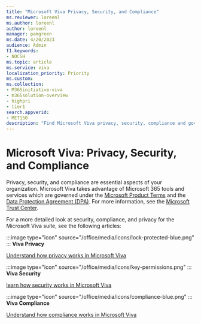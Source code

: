 ```yaml
---
title: "Microsoft Viva Privacy, Security, and Compliance"
ms.reviewer: loreenl
ms.author: loreenl
author: loreenl
manager: pamgreen
ms.date: 4/20/2023
audience: Admin
f1.keywords:
- NOCSH
ms.topic: article
ms.service: viva
localization_priority: Priority
ms.custom:
ms.collection:  
- M365initiative-viva
- m365solution-overview
- highpri
- tier1
search.appverid:
- MET150
description: "Find Microsoft Viva privacy, security, compliance and governance information."
---
```


# Microsoft Viva: Privacy, Security, and Compliance

Privacy, security, and compliance are essential aspects of your organization. Microsoft Viva takes advantage of Microsoft 365 tools and services which are governed under the [Microsoft Product Terms](https://www.microsoft.com/licensing/terms/welcome/welcomepage) and the [Data Protection Agreement (DPA)](https://www.microsoft.com/licensing/docs/view/Microsoft-Products-and-Services-Data-Protection-Addendum-DPA). For more information, see the [Microsoft Trust Center](https://www.microsoft.com/trustcenter).

For a more detailed look at security, compliance, and privacy for the Microsoft Viva suite, see the following articles:

:::image type="icon" source="/office/media/icons/lock-protected-blue.png" ::: **Viva Privacy**

[Understand how privacy works in Microsoft Viva](/Viva/viva-privacy)

:::image type="icon" source="/office/media/icons/key-permissions.png" ::: **Viva Security**

[learn how security works in Microsoft Viva](/Viva/viva-security)

:::image type="icon" source="/office/media/icons/compliance-blue.png" ::: **Viva Compliance**

 [Understand how compliance works in Microsoft Viva](/Viva/viva-compliance)
